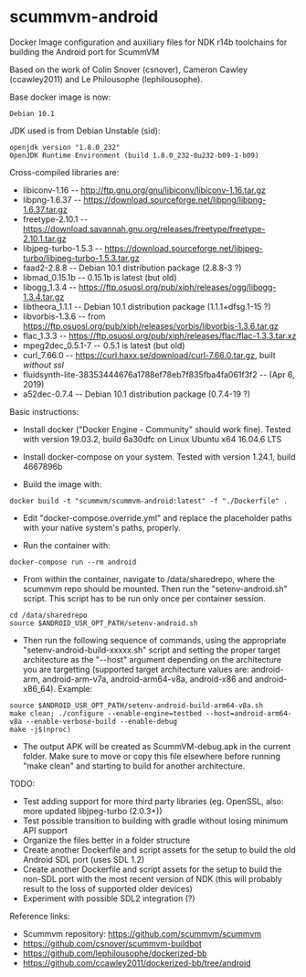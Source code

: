 # scummvm-android
Docker Image configuration and auxiliary files for NDK r14b toolchains for building the Android port for ScummVM

Based on the work of Colin Snover (csnover), Cameron Cawley (ccawley2011) and Le Philousophe (lephilousophe).

Base docker image is now: 
```
Debian 10.1
```

JDK used is from Debian Unstable (sid): 
```
openjdk version "1.8.0_232"
OpenJDK Runtime Environment (build 1.8.0_232-8u232-b09-1-b09)
```

Cross-compiled libraries are:
- libiconv-1.16                                            -- http://ftp.gnu.org/gnu/libiconv/libiconv-1.16.tar.gz
- libpng-1.6.37                                            -- https://download.sourceforge.net/libpng/libpng-1.6.37.tar.gz
- freetype-2.10.1                                          -- https://download.savannah.gnu.org/releases/freetype/freetype-2.10.1.tar.gz
- libjpeg-turbo-1.5.3                                      -- https://download.sourceforge.net/libjpeg-turbo/libjpeg-turbo-1.5.3.tar.gz
- faad2-2.8.8                                              -- Debian 10.1 distribution package (2.8.8-3 ?)
- libmad_0.15.1b                                           -- 0.15.1b is latest (but old)
- libogg_1.3.4                                             -- https://ftp.osuosl.org/pub/xiph/releases/ogg/libogg-1.3.4.tar.gz
- libtheora_1.1.1                                          -- Debian 10.1 distribution package (1.1.1+dfsg.1-15 ?)
- libvorbis-1.3.6                                          -- from https://ftp.osuosl.org/pub/xiph/releases/vorbis/libvorbis-1.3.6.tar.gz
- flac_1.3.3                                               -- https://ftp.osuosl.org/pub/xiph/releases/flac/flac-1.3.3.tar.xz
- mpeg2dec_0.5.1-7                                         -- 0.5.1 is latest (but old)
- curl_7.66.0                                              -- https://curl.haxx.se/download/curl-7.66.0.tar.gz, built *without ssl*
- fluidsynth-lite-38353444676a1788ef78eb7f835fba4fa061f3f2 -- (Apr 6, 2019)
- a52dec-0.7.4                                             -- Debian 10.1 distribution package (0.7.4-19 ?)

Basic instructions:
- Install docker ("Docker Engine - Community" should work fine). Tested with version 19.03.2, build 6a30dfc on Linux Ubuntu x64 16.04.6 LTS
- Install docker-compose on your system. Tested with version 1.24.1, build 4667896b

- Build the image with:
```
docker build -t "scummvm/scummvm-android:latest" -f "./Dockerfile" .
```

- Edit "docker-compose.override.yml" and replace the placeholder paths with your native system's paths, properly.

- Run the container with:
```
docker-compose run --rm android
```

- From within the container, navigate to /data/sharedrepo, where the scummvm repo should be mounted. Then run the "setenv-android.sh" script. This script has to be run only once per container session.
```
cd /data/sharedrepo
source $ANDROID_USR_OPT_PATH/setenv-android.sh
```
- Then run the following sequence of commands, using the appropriate "setenv-android-build-xxxxx.sh" script and setting the proper target architecture as the "--host" argument depending on the architecture you are targetting (supported target architecture values are: android-arm, android-arm-v7a, android-arm64-v8a, android-x86 and android-x86_64). Example:
```
source $ANDROID_USR_OPT_PATH/setenv-android-build-arm64-v8a.sh
make clean; ./configure --enable-engine=testbed --host=android-arm64-v8a --enable-verbose-build --enable-debug
make -j$(nproc)
```

- The output APK will be created as ScummVM-debug.apk in the current folder. Make sure to move or copy this file elsewhere before running "make clean" and starting to build for another architecture.

TODO:
- Test adding support for more third party libraries (eg. OpenSSL, also: more updated libjpeg-turbo (2.0.3+))
- Test possible transition to building with gradle without losing minimum API support
- Organize the files better in a folder structure
- Create another Dockerfile and script assets for the setup to build the old Android SDL port (uses SDL 1.2)
- Create another Dockerfile and script assets for the setup to build the non-SDL port with the most recent version of NDK (this will probably result to the loss of supported older devices)
- Experiment with possible SDL2 integration (?)

Reference links:
- Scummvm repository: https://github.com/scummvm/scummvm
- https://github.com/csnover/scummvm-buildbot
- https://github.com/lephilousophe/dockerized-bb
- https://github.com/ccawley2011/dockerized-bb/tree/android
